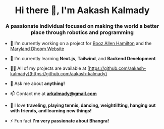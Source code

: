 <h1 align="center">Hi there 👋, I'm Aakash Kalmady</h1>
<h3 align="center">A passionate individual focused on making the world a better place through robotics and programming</h3>

- 🔭 I’m currently working on a project for [Booz Allen Hamilton]([https://aakashkalmady.dev](https://www.boozallen.com)) and the [Maryland Dhoom Website](https://www.github.com/riantiwari/Dhoom)

- 🌱 I’m currently learning **Next.js**, **Tailwind**, and **Backend Development**

- 👨‍💻 All of my projects are available at [https://github.com/aakash-kalmady](https://github.com/aakash-kalmady)

- 💬 Ask me about **anything!**

- 📫 Contact me at **arkalmady@gmail.com**

- 🌊 I love **traveling, playing tennis, dancing, weightlifting, hanging out with friends, and learning new things!**

- ⚡ Fun fact **I'm very passionate about Bhangra!**
